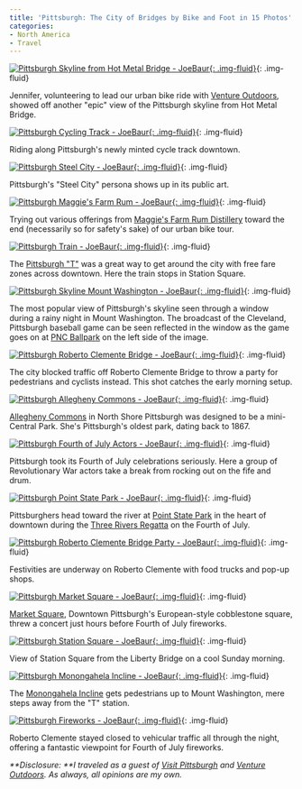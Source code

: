 ```yaml
---
title: 'Pittsburgh: The City of Bridges by Bike and Foot in 15 Photos'
categories:
- North America
- Travel
---
```


[![Pittsburgh Skyline from Hot Metal Bridge - JoeBaur](https://withoutapath.com/wp-content/uploads/2015/07/Pittsburgh-Skyline-from-Hot-Metal-Bridge-JoeBaur-1024x683.jpg){: .img-fluid}](https://withoutapath.com/wp-content/uploads/2015/07/Pittsburgh-Skyline-from-Hot-Metal-Bridge-JoeBaur.jpg){: .img-fluid}

Jennifer, volunteering to lead our urban bike ride with [Venture Outdoors](https://www.ventureoutdoors.org/), showed off another "epic" view of the Pittsburgh skyline from Hot Metal Bridge.<!-- more -->

[![Pittsburgh Cycling Track - JoeBaur](https://withoutapath.com/wp-content/uploads/2015/07/Pittsburgh-Cycling-Track-JoeBaur-1024x576.jpg){: .img-fluid}](https://withoutapath.com/wp-content/uploads/2015/07/Pittsburgh-Cycling-Track-JoeBaur.jpg){: .img-fluid}

Riding along Pittsburgh's newly minted cycle track downtown.

[![Pittsburgh Steel City - JoeBaur](https://withoutapath.com/wp-content/uploads/2015/07/Pittsburgh-Steel-City-JoeBaur-1024x683.jpg){: .img-fluid}](https://withoutapath.com/wp-content/uploads/2015/07/Pittsburgh-Steel-City-JoeBaur.jpg){: .img-fluid}

Pittsburgh's "Steel City" persona shows up in its public art.

[![Pittsburgh Maggie's Farm Rum - JoeBaur](https://withoutapath.com/wp-content/uploads/2015/07/Pittsburgh-Maggies-Farm-Rum-JoeBaur-1024x683.jpg){: .img-fluid}](https://withoutapath.com/wp-content/uploads/2015/07/Pittsburgh-Maggies-Farm-Rum-JoeBaur.jpg){: .img-fluid}

Trying out various offerings from [Maggie's Farm Rum Distillery](http://maggiesfarmrum.com/) toward the end (necessarily so for safety's sake) of our urban bike tour.

[![Pittsburgh Train - JoeBaur](https://withoutapath.com/wp-content/uploads/2015/07/Pittsburgh-Train-JoeBaur-1024x683.jpg){: .img-fluid}](https://withoutapath.com/wp-content/uploads/2015/07/Pittsburgh-Train-JoeBaur.jpg){: .img-fluid}

The [Pittsburgh "T"](http://www.portauthority.org/) was a great way to get around the city with free fare zones across downtown. Here the train stops in Station Square.

[![Pittsburgh Skyline Mount Washington - JoeBaur](https://withoutapath.com/wp-content/uploads/2015/07/Pittsburgh-Skyline-Mount-Washington-JoeBaur-1024x683.jpg){: .img-fluid}](https://withoutapath.com/wp-content/uploads/2015/07/Pittsburgh-Skyline-Mount-Washington-JoeBaur.jpg){: .img-fluid}

The most popular view of Pittsburgh's skyline seen through a window during a rainy night in Mount Washington. The broadcast of the Cleveland, Pittsburgh baseball game can be seen reflected in the window as the game goes on at [PNC Ballpark](http://pittsburgh.pirates.mlb.com/pit/ballpark/index.jsp) on the left side of the image.

[![Pittsburgh Roberto Clemente Bridge - JoeBaur](https://withoutapath.com/wp-content/uploads/2015/07/Pittsburgh-Roberto-Clemente-Bridge-JoeBaur-1024x683.jpg){: .img-fluid}](https://withoutapath.com/wp-content/uploads/2015/07/Pittsburgh-Roberto-Clemente-Bridge-JoeBaur.jpg){: .img-fluid}

The city blocked traffic off Roberto Clemente Bridge to throw a party for pedestrians and cyclists instead. This shot catches the early morning setup.

[![Pittsburgh Allegheny Commons - JoeBaur](https://withoutapath.com/wp-content/uploads/2015/07/Pittsburgh-Allegheny-Commons-JoeBaur-1024x683.jpg){: .img-fluid}](https://withoutapath.com/wp-content/uploads/2015/07/Pittsburgh-Allegheny-Commons-JoeBaur.jpg){: .img-fluid}

[ Allegheny Commons](http://alleghenycommons.org/) in North Shore Pittsburgh was designed to be a mini-Central Park. She's Pittsburgh's oldest park, dating back to 1867.

[![Pittsburgh Fourth of July Actors - JoeBaur](https://withoutapath.com/wp-content/uploads/2015/07/Pittsburgh-Fourth-of-July-Actors-JoeBaur-1024x683.jpg){: .img-fluid}](https://withoutapath.com/wp-content/uploads/2015/07/Pittsburgh-Fourth-of-July-Actors-JoeBaur.jpg){: .img-fluid}

Pittsburgh took its Fourth of July celebrations seriously. Here a group of Revolutionary War actors take a break from rocking out on the fife and drum.

[![Pittsburgh Point State Park - JoeBaur](https://withoutapath.com/wp-content/uploads/2015/07/Pittsburgh-Point-State-Park-JoeBaur-1024x683.jpg){: .img-fluid}](https://withoutapath.com/wp-content/uploads/2015/07/Pittsburgh-Point-State-Park-JoeBaur.jpg){: .img-fluid}

Pittsburghers head toward the river at [Point State Park](http://pointstatepark.com/) in the heart of downtown during the [Three Rivers Regatta](http://www.yougottaregatta.com/) on the Fourth of July.

[![Pittsburgh Roberto Clemente Bridge Party - JoeBaur](https://withoutapath.com/wp-content/uploads/2015/07/Pittsburgh-Roberto-Clemente-Bridge-Party-JoeBaur-1024x683.jpg){: .img-fluid}](https://withoutapath.com/wp-content/uploads/2015/07/Pittsburgh-Roberto-Clemente-Bridge-Party-JoeBaur.jpg){: .img-fluid}

Festivities are underway on Roberto Clemente with food trucks and pop-up shops.

[![Pittsburgh Market Square - JoeBaur](https://withoutapath.com/wp-content/uploads/2015/07/Pittsburgh-Market-Square-JoeBaur-1024x683.jpg){: .img-fluid}](https://withoutapath.com/wp-content/uploads/2015/07/Pittsburgh-Market-Square-JoeBaur.jpg){: .img-fluid}

[ Market Square](http://marketsquarepgh.com/), Downtown Pittsburgh's European-style cobblestone square, threw a concert just hours before Fourth of July fireworks.

[![Pittsburgh Station Square - JoeBaur](https://withoutapath.com/wp-content/uploads/2015/07/Pittsburgh-Station-Square-JoeBaur-1024x683.jpg){: .img-fluid}](https://withoutapath.com/wp-content/uploads/2015/07/Pittsburgh-Station-Square-JoeBaur.jpg){: .img-fluid}

View of Station Square from the Liberty Bridge on a cool Sunday morning.

[![Pittsburgh Monongahela Incline - JoeBaur](https://withoutapath.com/wp-content/uploads/2015/07/Pittsburgh-Monongahela-Incline-JoeBaur-1024x683.jpg){: .img-fluid}](https://withoutapath.com/wp-content/uploads/2015/07/Pittsburgh-Monongahela-Incline-JoeBaur.jpg){: .img-fluid}

The [Monongahela Incline](http://www.stationsquare.com/info/inclines) gets pedestrians up to Mount Washington, mere steps away from the "T" station.

[![Pittsburgh Fireworks - JoeBaur](https://withoutapath.com/wp-content/uploads/2015/07/Pittsburgh-Fireworks-JoeBaur-1024x683.jpg){: .img-fluid}](https://withoutapath.com/wp-content/uploads/2015/07/Pittsburgh-Fireworks-JoeBaur.jpg){: .img-fluid}

Roberto Clemente stayed closed to vehicular traffic all through the night, offering a fantastic viewpoint for Fourth of July fireworks.

_**Disclosure: **I traveled as a guest of [Visit Pittsburgh](http://www.visitpittsburgh.com/) and [Venture Outdoors](https://www.ventureoutdoors.org). As always, all opinions are my own._
